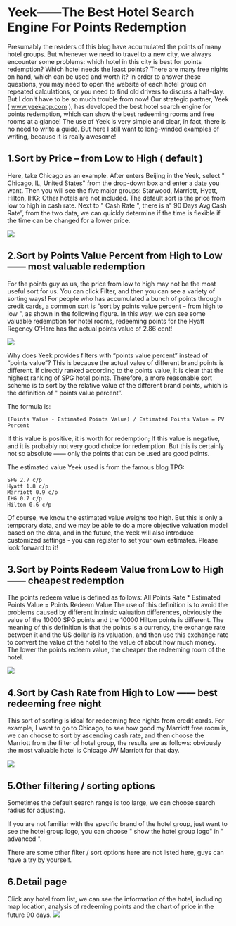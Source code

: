 # Yeek——The Best Hotel Search Engine For Points Redemption

Presumably the readers of this blog have accumulated the points of many hotel groups. But whenever we need to travel to a new city, we always encounter some problems: which hotel in this city is best for points redemption? Which hotel needs the least points? There are many free nights on hand, which can be used and worth it? In order to answer these questions, you may need to open the website of each hotel group on repeated calculations, or you need to find old drivers to discuss a half-day. But I don't have to be so much trouble from now! Our strategic partner, Yeek ( www.yeekapp.com ), has developed the best hotel search engine for points redemption, which can show the best redeeming rooms and free rooms at a glance! The use of Yeek is very simple and clear, in fact, there is no need to write a guide. But here I still want to long-winded examples of writing, because it is really awesome!

## 1.Sort by Price – from Low to High ( default )
Here, take Chicago as an example. After enters Beijing in the Yeek, select " Chicago, IL, United States" from the drop-down box and enter a date you want. Then you will see the five major groups: Starwood, Marriott, Hyatt, Hilton, IHG; Other hotels are not included. The default sort is the price from low to high in cash rate. Next to " Cash Rate ", there is a" 90 Days Avg.Cash Rate”, from the two data, we can quickly determine if the time is flexible if the time can be changed for a lower price.

![](http://article.images.yeekapp.com/articleImages/782750bc-a2e6-4b68-a66d-6d955d57400d/12a1888b-b72a-4ea7-84fd-5f8ef67bd6dd|1.png?x-oss-process=image/resize,w_1000,limit_1/format,jpg/interlace,1)

## 2.Sort by Points Value Percent from High to Low —— most valuable redemption
For the points guy as us, the price from low to high may not be the most useful sort for us. You can click Filter, and then you can see a variety of sorting ways! For people who has accumulated a bunch of points through credit cards, a common sort is "sort by points value percent – from high to low ", as shown in the following figure. In this way, we can see some valuable redemption for hotel rooms, redeeming points for the Hyatt Regency O’Hare has the actual points value of 2.86 cent!

![](http://article.images.yeekapp.com/articleImages/782750bc-a2e6-4b68-a66d-6d955d57400d/a837a0c3-3b16-4f02-ab64-ab092dfa32a7|2.png?x-oss-process=image/resize,w_1000,limit_1/format,jpg/interlace,1)

Why does Yeek provides filters with “points value percent” instead of “points value”? This is because the actual value of different brand points is different. If directly ranked according to the points value, it is clear that the highest ranking of SPG hotel points. Therefore, a more reasonable sort scheme is to sort by the relative value of the different brand points, which is the definition of " points value percent”.

The formula is:

	(Points Value - Estimated Points Value) / Estimated Points Value = PV Percent

If this value is positive, it is worth for redemption; If this value is negative, and it is probably not very good choice for redemption. But this is certainly not so absolute —— only the points that can be used are good points.

The estimated value Yeek used is from the famous blog TPG:

	SPG 2.7 c/p
	Hyatt 1.8 c/p
	Marriott 0.9 c/p
	IHG 0.7 c/p
	Hilton 0.6 c/p

Of course, we know the estimated value weighs too high. But this is only a temporary data, and we may be able to do a more objective valuation model based on the data, and in the future, the Yeek will also introduce customized settings - you can register to set your own estimates. Please look forward to it!

## 3.Sort by Points Redeem Value from Low to High —— cheapest redemption
The points redeem value is defined as follows:
All Points Rate  *  Estimated Points Value  =  Points Redeem Value
The use of this definition is to avoid the problems caused by different intrinsic valuation differences, obviously the value of the 10000 SPG points and the 10000 Hilton points is different. The meaning of this definition is that the points is a currency, the exchange rate between it and the US dollar is its valuation, and then use this exchange rate to convert the value of the hotel to the value of about how much money. The lower the points redeem value, the cheaper the redeeming room of the hotel.

![](http://article.images.yeekapp.com/articleImages/782750bc-a2e6-4b68-a66d-6d955d57400d/3044cc90-ef4e-4e57-aba4-01b2f54a67fc|3.png?x-oss-process=image/resize,w_1000,limit_1/format,jpg/interlace,1)

## 4.Sort by Cash Rate from High to Low —— best redeeming free night
This sort of sorting is ideal for redeeming free nights from credit cards. For example, I want to go to Chicago, to see how good my Marriott free room is, we can choose to sort by ascending cash rate, and then choose the Marriott from the filter of hotel group, the results are as follows: obviously the most valuable hotel is Chicago JW Marriott for that day.

![](http://article.images.yeekapp.com/articleImages/782750bc-a2e6-4b68-a66d-6d955d57400d/c1fa7445-4dc4-4243-a7cd-7d1df0b57f28|4.png?x-oss-process=image/resize,w_1000,limit_1/format,jpg/interlace,1)

## 5.Other filtering / sorting options
Sometimes the default search range is too large, we can choose search radius for adjusting.

If you are not familiar with the specific brand of the hotel group, just want to see the hotel group logo, you can choose " show the hotel group logo" in " advanced ". 

There are some other filter / sort options here are not listed here,  guys can have a try by yourself.

## 6.Detail page
Click any hotel from list, we can see the information of the hotel, including map location, analysis of redeeming points and the chart of price in the future 90 days.
![](http://article.images.yeekapp.com/articleImages/782750bc-a2e6-4b68-a66d-6d955d57400d/37f452e6-33c8-45ce-99fa-40344ec2d44a|5.png?x-oss-process=image/resize,w_1000,limit_1/format,jpg/interlace,1)
